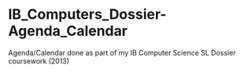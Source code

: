 IB_Computers_Dossier-Agenda_Calendar
====================================

Agenda/Calendar done as part of my IB Computer Science SL Dossier coursework (2013)
